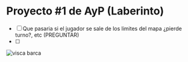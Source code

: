 # Proyecto #1 de AyP (Laberinto)

- [ ] Que pasaria si el jugador se sale de los limites del mapa ¿pierde turno?, etc (PREGUNTAR)
- [ ]

![visca barca](https://pbs.twimg.com/media/D0ckrz-VsAA8lG1.jpg)
